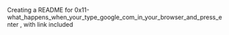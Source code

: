 Creating a README for 0x11-what_happens_when_your_type_google_com_in_your_browser_and_press_enter , with link included
